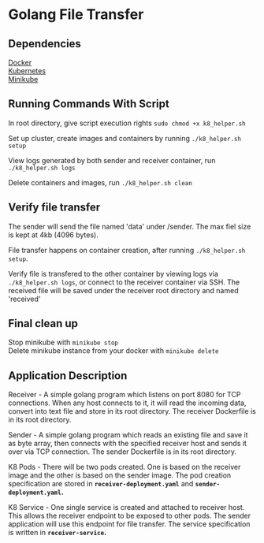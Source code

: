 # Golang File Transfer

## Dependencies
[Docker](https://www.docker.com/products/docker-desktop)<br>
[Kubernetes](https://kubernetes.io/docs/tasks/tools/)<br>
[Minikube](https://minikube.sigs.k8s.io/docs/start/)<br>

## Running Commands With Script
In root directory, give script execution rights `sudo chmod +x k8_helper.sh`

Set up cluster, create images and containers by running `./k8_helper.sh setup`

View logs generated by both sender and receiver container, run `./k8_helper.sh logs`

Delete containers and images, run `./k8_helper.sh clean`

## Verify file transfer
The sender will send the file named 'data' under /sender. The max fiel size is kept at 4kb (4096 bytes).<br>

File transfer happens on container creation, after running `./k8_helper.sh setup`.<br>

Verify file is transfered to the other container by viewing logs via `./k8_helper.sh logs`, or connect to the receiver container via SSH. The received file will be saved under the receiver root directory and named 'received'

## Final clean up
Stop minikube with `minikube stop`<br>
Delete minikube instance from your docker with `minikube delete`

## Application Description
Receiver - A simple golang program which listens on port 8080 for TCP connections. When any host connects to it, it will read the incoming data, convert into text file and store in its root directory. The receiver Dockerfile is in its root directory. <br>

Sender - A simple golang program which reads an existing file and save it as byte array, then connects with the specified receiver host and sends it over via TCP connection. The sender Dockerfile is in its root directory.<br>

K8 Pods - There will be two pods created. One is based on the receiver image and the other is based on the sender image. The pod creation specification are stored in **`receiver-deployment.yaml`** and **`sender-deployment.yaml`.** <br>

K8 Service - One single service is created and attached to receiver host. This allows the receiver endpoint to be exposed to other pods. The sender application will use this endpoint for file transfer. The service specification is written in **`receiver-service`.** <br>
